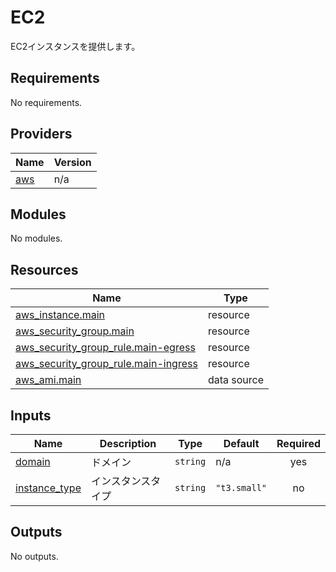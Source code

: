 <!-- BEGIN_TF_DOCS -->
# EC2

EC2インスタンスを提供します。

## Requirements

No requirements.

## Providers

| Name | Version |
|------|---------|
| <a name="provider_aws"></a> [aws](#provider\_aws) | n/a |

## Modules

No modules.

## Resources

| Name | Type |
|------|------|
| [aws_instance.main](https://registry.terraform.io/providers/hashicorp/aws/latest/docs/resources/instance) | resource |
| [aws_security_group.main](https://registry.terraform.io/providers/hashicorp/aws/latest/docs/resources/security_group) | resource |
| [aws_security_group_rule.main-egress](https://registry.terraform.io/providers/hashicorp/aws/latest/docs/resources/security_group_rule) | resource |
| [aws_security_group_rule.main-ingress](https://registry.terraform.io/providers/hashicorp/aws/latest/docs/resources/security_group_rule) | resource |
| [aws_ami.main](https://registry.terraform.io/providers/hashicorp/aws/latest/docs/data-sources/ami) | data source |

## Inputs

| Name | Description | Type | Default | Required |
|------|-------------|------|---------|:--------:|
| <a name="input_domain"></a> [domain](#input\_domain) | ドメイン | `string` | n/a | yes |
| <a name="input_instance_type"></a> [instance\_type](#input\_instance\_type) | インスタンスタイプ | `string` | `"t3.small"` | no |

## Outputs

No outputs.
<!-- END_TF_DOCS -->